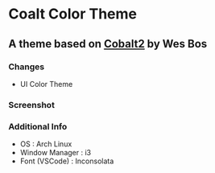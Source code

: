 # Coalt Color Theme

## A theme based on [Cobalt2](https://github.com/wesbos/cobalt2-vscode) by Wes Bos

### Changes
*  UI Color Theme

### Screenshot
[screenshot 1]: https://raw.githubusercontent.com/sagwascript/coalt/master/screenshots/screenshot-1.png "Javascript"
[screenshot 2]: https://raw.githubusercontent.com/sagwascript/coalt/master/screenshots/screenshot-2.png "Python"

### Additional Info 
* OS : Arch Linux
* Window Manager : i3
* Font (VSCode) : Inconsolata
